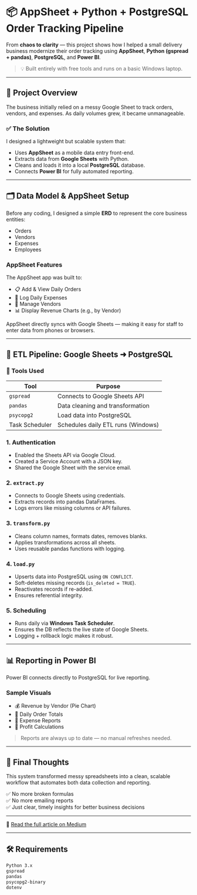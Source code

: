 # 📦 AppSheet + Python + PostgreSQL Order Tracking Pipeline

From **chaos to clarity** — this project shows how I helped a small delivery business modernize their order tracking using **AppSheet**, **Python (gspread + pandas)**, **PostgreSQL**, and **Power BI**.

> 💡 Built entirely with free tools and runs on a basic Windows laptop.

---

## 📘 Project Overview

The business initially relied on a messy Google Sheet to track orders, vendors, and expenses. As daily volumes grew, it became unmanageable.

### ✅ The Solution
I designed a lightweight but scalable system that:
- Uses **AppSheet** as a mobile data entry front-end.
- Extracts data from **Google Sheets** with Python.
- Cleans and loads it into a local **PostgreSQL** database.
- Connects **Power BI** for fully automated reporting.

---

## 🗂️ Data Model & AppSheet Setup

Before any coding, I designed a simple **ERD** to represent the core business entities:
- Orders
- Vendors
- Expenses
- Employees

### AppSheet Features
The AppSheet app was built to:
- 📋 Add & View Daily Orders
- 💸 Log Daily Expenses
- 🧾 Manage Vendors
- 📊 Display Revenue Charts (e.g., by Vendor)

AppSheet directly syncs with Google Sheets — making it easy for staff to enter data from phones or browsers.

---

## 🔄 ETL Pipeline: Google Sheets ➜ PostgreSQL

### 🔧 Tools Used
| Tool         | Purpose                                  |
|--------------|-------------------------------------------|
| `gspread`    | Connects to Google Sheets API            |
| `pandas`     | Data cleaning and transformation         |
| `psycopg2`   | Load data into PostgreSQL                |
| Task Scheduler | Schedules daily ETL runs (Windows)     |

### 1. Authentication
- Enabled the Sheets API via Google Cloud.
- Created a Service Account with a JSON key.
- Shared the Google Sheet with the service email.

### 2. `extract.py`
- Connects to Google Sheets using credentials.
- Extracts records into pandas DataFrames.
- Logs errors like missing columns or API failures.

### 3. `transform.py`
- Cleans column names, formats dates, removes blanks.
- Applies transformations across all sheets.
- Uses reusable pandas functions with logging.

### 4. `load.py`
- Upserts data into PostgreSQL using `ON CONFLICT`.
- Soft-deletes missing records (`is_deleted = TRUE`).
- Reactivates records if re-added.
- Ensures referential integrity.

### 5. Scheduling
- Runs daily via **Windows Task Scheduler**.
- Ensures the DB reflects the live state of Google Sheets.
- Logging + rollback logic makes it robust.

---

## 📊 Reporting in Power BI

Power BI connects directly to PostgreSQL for live reporting.

### Sample Visuals
- 💰 Revenue by Vendor (Pie Chart)
- 🧾 Daily Order Totals
- 💼 Expense Reports
- 🧮 Profit Calculations

> Reports are always up to date — no manual refreshes needed.

---

## 🏁 Final Thoughts

This system transformed messy spreadsheets into a clean, scalable workflow that automates both data collection and reporting.

✅ No more broken formulas  
✅ No more emailing reports  
✅ Just clear, timely insights for better business decisions

---

🔗 [Read the full article on Medium](https://medium.com/@jimogeto/erdfrom-chaos-to-clarity-how-i-used-appsheet-python-and-power-bi-to-fix-a-delivery-businesss-7aca98b8591a)

---
## 🛠 Requirements

```bash
Python 3.x
gspread
pandas
psycopg2-binary
dotenv
